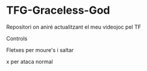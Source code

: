 # TFG-Graceless-God
Repositori on aniré actualitzant el meu videojoc pel TF

Controls

Fletxes per moure's i saltar

x per ataca normal
